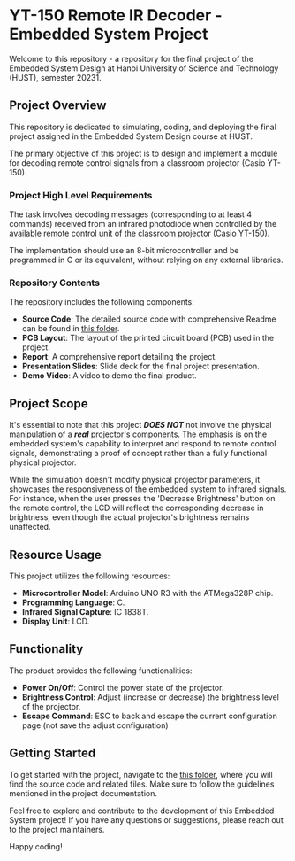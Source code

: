 # YT-150 Remote IR Decoder - Embedded System Project

Welcome to this repository - a repository for the final project of the Embedded System Design at Hanoi University of Science and Technology (HUST), semester 20231.

## Project Overview

This repository is dedicated to simulating, coding, and deploying the final project assigned in the Embedded System Design course at HUST. 

The primary objective of this project is to design and implement a module for decoding remote control signals from a classroom projector (Casio YT-150).

### Project High Level Requirements

The task involves decoding messages (corresponding to at least 4 commands) received from an infrared photodiode when controlled by the available remote control unit of the classroom projector (Casio YT-150). 

The implementation should use an 8-bit microcontroller and be programmed in C or its equivalent, without relying on any external libraries.

### Repository Contents

The repository includes the following components:

- **Source Code**: The detailed source code with comprehensive Readme can be found in [this folder](./IR%20Projector%20Decoder).
- **PCB Layout**: The layout of the printed circuit board (PCB) used in the project.
- **Report**: A comprehensive report detailing the project.
- **Presentation Slides**: Slide deck for the final project presentation.
- **Demo Video**: A video to demo the final product.


## Project Scope

It's essential to note that this project ***DOES NOT*** not involve the physical manipulation of a ***real*** projector's components. The emphasis is on the embedded system's capability to interpret and respond to remote control signals, demonstrating a proof of concept rather than a fully functional physical projector.

While the simulation doesn't modify physical projector parameters, it showcases the responsiveness of the embedded system to infrared signals. For instance, when the user presses the 'Decrease Brightness' button on the remote control, the LCD will reflect the corresponding decrease in brightness, even though the actual projector's brightness remains unaffected.

## Resource Usage

This project utilizes the following resources:

- **Microcontroller Model**: Arduino UNO R3 with the ATMega328P chip.
- **Programming Language**: C.
- **Infrared Signal Capture**: IC 1838T.
- **Display Unit**: LCD.

## Functionality

The product provides the following functionalities:

- **Power On/Off**: Control the power state of the projector.
- **Brightness Control**: Adjust (increase or decrease) the brightness level of the projector.
- **Escape Command**: ESC to back and escape the current configuration page (not save the adjust configuration)  

## Getting Started

To get started with the project, navigate to the [this folder](./IR%20Projector%20Decoder), where you will find the source code and related files. Make sure to follow the guidelines mentioned in the project documentation.

Feel free to explore and contribute to the development of this Embedded System project! If you have any questions or suggestions, please reach out to the project maintainers.

Happy coding!
